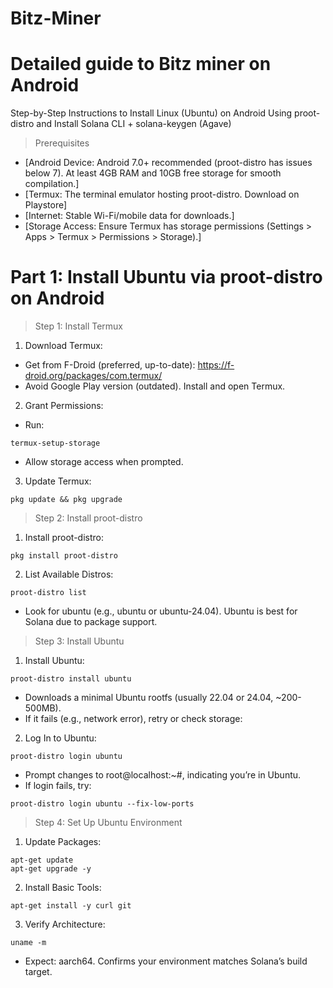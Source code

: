 # Bitz-Miner
# Detailed guide to Bitz miner on Android
Step-by-Step Instructions to Install Linux (Ubuntu) on Android Using proot-distro and Install Solana CLI + solana-keygen (Agave)
> Prerequisites
- [Android Device: Android 7.0+ recommended (proot-distro has issues below 7). At least 4GB RAM and 10GB free storage for smooth compilation.] 
- [Termux: The terminal emulator hosting proot-distro. Download on Playstore] 
- [Internet: Stable Wi-Fi/mobile data for downloads.] 
- [Storage Access: Ensure Termux has storage permissions (Settings > Apps > Termux > Permissions > Storage).]

# Part 1: Install Ubuntu via proot-distro on Android 
> Step 1: Install Termux

1. Download Termux:
- Get from F-Droid (preferred, up-to-date): https://f-droid.org/packages/com.termux/
- Avoid Google Play version (outdated).
Install and open Termux.

2. Grant Permissions:
- Run:
```
termux-setup-storage
```
- Allow storage access when prompted.

3. Update Termux:
```
pkg update && pkg upgrade
```
> Step 2: Install proot-distro
1. Install proot-distro:
```
pkg install proot-distro
```
2. List Available Distros:
```
proot-distro list
```
- Look for ubuntu (e.g., ubuntu or ubuntu-24.04). Ubuntu is best for Solana due to package support.

> Step 3: Install Ubuntu
1. Install Ubuntu:
```
proot-distro install ubuntu
```
- Downloads a minimal Ubuntu rootfs (usually 22.04 or 24.04, ~200-500MB).
- If it fails (e.g., network error), retry or check storage:
2. Log In to Ubuntu:
```
proot-distro login ubuntu
```
- Prompt changes to root@localhost:~#, indicating you’re in Ubuntu.
- If login fails, try:
```
proot-distro login ubuntu --fix-low-ports
```

> Step 4: Set Up Ubuntu Environment
1. Update Packages:
```
apt-get update
apt-get upgrade -y
```
2. Install Basic Tools:
```
apt-get install -y curl git
```
3. Verify Architecture:
```
uname -m
```
- Expect: aarch64. Confirms your environment matches Solana’s build target.